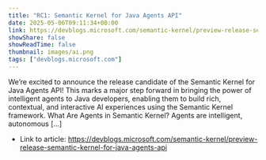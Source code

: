 ```yaml
---
title: "RC1: Semantic Kernel for Java Agents API"
date: 2025-05-06T09:11:34+00:00
link: https://devblogs.microsoft.com/semantic-kernel/preview-release-semantic-kernel-for-java-agents-api
showShare: false
showReadTime: false
thumbnail: images/ai.png
tags: ["devblogs.microsoft.com"]
---
```

We’re excited to announce the release candidate of the Semantic Kernel for Java Agents API! This marks a major step forward in bringing the power of intelligent agents to Java developers, enabling them to build rich, contextual, and interactive AI experiences using the Semantic Kernel framework. What Are Agents in Semantic Kernel? Agents are intelligent, autonomous […]

- Link to article: https://devblogs.microsoft.com/semantic-kernel/preview-release-semantic-kernel-for-java-agents-api